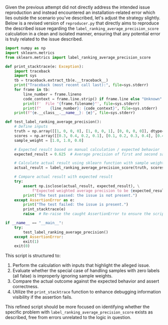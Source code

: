 Given the previous attempt did not directly address the intended issue reproduction and instead encountered an installation-related error which lies outside the scenario you've described, let's adjust the strategy slightly. Below is a revised version of `reproducer.py` that directly aims to reproduce the described issue regarding the `label_ranking_average_precision_score` calculation in a clean and isolated manner, ensuring that any potential error is truly related to the issue described.

```python
import numpy as np
import sklearn.metrics
from sklearn.metrics import label_ranking_average_precision_score

def print_stacktrace(e: Exception):
    import traceback
    import sys
    tb = traceback.extract_tb(e.__traceback__)
    print("Traceback (most recent call last):", file=sys.stderr)
    for frame in tb:
        line_number = frame.lineno
        code_context = frame.line.strip() if frame.line else "Unknown"
        print(f'  File "{frame.filename}"', file=sys.stderr)
        print(f"    {line_number}: {code_context}", file=sys.stderr)
    print(f"{e.__class__.__name__}: {e}", file=sys.stderr)

def test_label_ranking_average_precision():
    # Define inputs
    truth = np.array([[1, 0, 0, 0], [1, 0, 0, 1], [0, 0, 0, 0]], dtype=bool)
    scores = np.array([[0.3, 0.4, 0.2, 0.1], [0.1, 0.2, 0.3, 0.4], [0.4, 0.3, 0.2, 0.1]])
    sample_weight = [1.0, 1.0, 0.0]

    # Expected result based on manual calculation / expected behavior
    expected_result = 0.625  # Average precision of first and second samples only

    # Calculate actual result using sklearn function with sample weighting
    actual_result = label_ranking_average_precision_score(truth, scores, sample_weight=sample_weight)

    # Compare actual result with expected result
    try:
        assert np.isclose(actual_result, expected_result), \
            f"Expected weighted average precision to be {expected_result}, but got {actual_result}."
        print("The test passed: the issue is not present.")
    except AssertionError as e:
        print("The test failed: the issue is present.")
        print_stacktrace(e)
        raise  # Re-raise the caught AssertionError to ensure the script exits with a non-zero exit code for failed cases

if __name__ == "__main__":
    try:
        test_label_ranking_average_precision()
    except AssertionError:
        exit(1)
    exit(0)
```

This script is structured to:

1. Perform the calculation with inputs that highlight the alleged issue.
2. Evaluate whether the special case of handling samples with zero labels (all false) is improperly ignoring sample weights.
3. Compare the actual outcome against the expected behavior and assert correctness.
4. Utilize the `print_stacktrace` function to enhance debugging information visibility if the assertion fails.

This refined script should be more focused on identifying whether the specific problem with `label_ranking_average_precision_score` exists as described, free from errors unrelated to the logic in question.